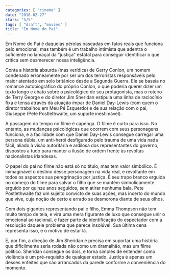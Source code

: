 ```yaml
---
categories: [ "cinema" ]
date: "2016-02-27"
stars: "5/5"
tags: [ "draft", "movies" ]
title: "Em Nome do Pai"
---
```

Em Nome do Pai é daquelas pérolas baseadas em fatos reais que funciona
pelo emocional, mas também é um trabalho intimista que adentra o
suficiente no lamaçal da "justiça" estatal para conseguir identificar
o que critica sem desmerecer nossa inteligência.

Conta a história absurda (mas verídica) de Gerry Conlon, um homem
condenado erroneamente por ser um dos terroristas responsáveis pelo
maior atentado em solo britânico desde a Segunda Guerra. Ele se baseia
no romance autobiográfico do próprio Conlon, o que poderia querer dizer
um texto longo e chato sobre o psicológico de seu protagonista, mas o
roteiro de Terry George e do diretor Jim Sheridan estipula uma linha de
raciocínio fixa e tensa através da atuação ímpar de Daniel Day-Lewis
(com quem o diretor trabalhou em Meu Pé Esquerdo) e de sua relação
com o pai, Giuseppe (Pete Postlethwaite, um suporte inestimável).

A passagem do tempo no filme é capenga. O filme é curto para isso. No
entanto, as mudanças psicológicas que ocorrem com seus personagens
funciona, e a facilidade com que Daniel Day-Lewis consegue carregar
uma persona dúbia, um anti-herói desfigurado pelo trauma de uma vida
nada fácil, aliado à visão autoritária e ardilosa dos representantes
do governo, dispostos a tudo para manter a ilusão de ordem frente às
revoltas nacionalistas irlandesas.

O papel do pai no filme não está só no título, mas tem valor
simbólico. É inimaginável o destino desse personagem na vida real,
e revoltante em todos os aspectos sua peregrinação por justiça. É
seu trapo branco erguida no começo do filme para salvar o filho que
se mantém simbolicamente erguido por quinze anos seguidos, sem atirar
nenhuma bala. Pete Postlethwaite faz um sujeito convicto de suas ações,
mas incerto do mundo que vive, cuja noção de certo e errado se desmorona
diante de seus olhos.

Com dois gigantes representando pai e filho, Emma Thompson não tem muito
tempo de tela, e vira uma mera figurante de luxo que consegue unir o
emocional ao racional, e fazer parte da identificação do espectador
com a resolução daquele problema que parece insolúvel. Sua última
cena representa isso, e o motivo de estar lá.

E, por fim, a direção de Jim Sheridan é precisa em suportar uma
história que dificilmente seria rodada não como um dramalhão, mas um
filme político. Sheridan consegue os dois, e torna simples de entender
como violência é um pré-requisito de qualquer estado. Justiça é
apenas um desses enfeites que são arrancados da parede conforme a
conveniência do momento.
